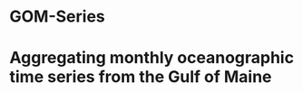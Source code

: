 GOM-Series
================

# Aggregating monthly oceanographic time series from the Gulf of Maine

